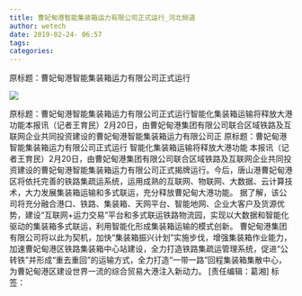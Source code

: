 ```yaml
---
title: 曹妃甸港智能集装箱运力有限公司正式运行_河北频道
author: wetech
date: 2019-02-24- 06:57
tags: 
categories: 
---
```

原标题：曹妃甸港智能集装箱运力有限公司正式运行
<!-- more -->
                
<img align="center" border="0" src="http://p2.ifengimg.com/a/2016/0810/204c433878d5cf9size1_w16_h16.png" />
                
            
原标题：曹妃甸港智能集装箱运力有限公司正式运行智能化集装箱运输将释放大港功能本报讯（记者王育民）2月20日，由曹妃甸港集团有限公司联合区域铁路及互联网企业共同投资建设的曹妃甸港智能集装箱运力有限公司正
原标题：曹妃甸港智能集装箱运力有限公司正式运行
智能化集装箱运输将释放大港功能
本报讯（记者王育民）2月20日，由曹妃甸港集团有限公司联合区域铁路及互联网企业共同投资建设的曹妃甸港智能集装箱运力有限公司正式揭牌运行。今后，唐山港曹妃甸港区将依托完善的铁路集疏运系统，运用成熟的互联网、物联网、大数据、云计算技术，大力发展集装箱运输和多式联运，充分释放曹妃甸大港功能。
据了解，该公司将充分融合港口、铁路、集装箱、天网平台、智能地网、企业大客户及货源优势，建设“互联网+运力交易”平台和多式联运铁路物流园，实现以大数据和智能化驱动的集装箱多式联运，利用智能化形成集装箱运输的模式创新。
曹妃甸港集团有限公司将以此为契机，加快“集装箱振兴计划”实施步伐，增强集装箱作业能力，加速曹妃甸港区铁路集装箱中心站建设，全力打造铁路集疏运管理系统，促进“公转铁”并形成“重去重回”的运输方式，全力打造“一带一路”回程集装箱集散中心，为曹妃甸港区建设世界一流的综合贸易大港注入新动力。
[责任编辑：葛湘]
标签：
 
 
             
